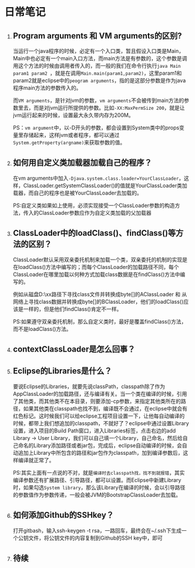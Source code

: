 # 日常笔记

1. ## Program arguments 和 VM arguments的区别?

   当运行一个java程序的时候，必定有一个入口类，暂且假设入口类是Main，Main中也必定有一个main入口方法，而main方法是有参数的，这个参数是调用这个方法的时候由调用者传入的，而一般的我们在命令行执行`java Main param1 param2 `，就是在调用`Main.main(param1,param2)`，这里param1和param2就是eclipse中的`peogram arguments`，指的是这部分参数是作为java程序main方法的参数传入的。

   而`VM arguments`，是针对jvm的参数，`vm arguments`不会被传到main方法的参数里去，而是对jvm运行所提供的参数。比如`-XX:MaxPermSize 200`，就是让jvm运行起来的时候，设置最大永久带内存为200M。

   PS：`vm argument`中，以-D开头的参数，都会设置到System类中的props变量里存储起来，这样jvm或者程序，都可以通过`System.getProperty(argname)`来获取参数的值。

2. ## 如何用自定义类加载器加载自己的程序？

   在vm arguments中加入`-Djava.system.class.loader=YourClassLoader`，这样，ClassLoader.getSystemClassLoader()的值就是YourClassLoader类加载器，而自己的程序也是被YourClassLoader去加载的。

   PS:自定义类如果如上使用，必须实现接受一个ClassLoader参数的构造方法，传入的ClassLoader参数应作为自定义类加载的父加载器

3. ## ClassLoader中的loadClass()、findClass()等方法的区别？

   ClassLoader默认采用双亲委托机制来加载一个类，双亲委托的机制的实现是在loadClass()方法中编写的；而每个ClassLoader的加载路径不同，每个ClassLoader在哪里加载以何种方式加载class数据是在findClass()方法中编写的。

   例如从磁盘D:\xx路径下寻找class文件并转换成byte[]的AClassLoader 和 从网络上寻找class数据并转换成byte[]的BClassLoader，他们的loadClass()应该是一样的，但是他们findClass()肯定不一样。

   PS:如果遵守双亲委托机制，那么自定义类时，最好是覆盖findClass()方法，而不是loadClass()方法。

4. ## contextClassLoader是怎么回事？

5. ## Eclipse的Libraries是什么？

   要说Eclipse的Libraries，就要先说classPath，classpath除了作为AppClassLoader的加载路径，还与编译有关。当一个类在编译的时候，引用了其他类，而其他类不在本目录，则要添加-cp参数，来指定其他类所在的路径，如果其他类在classpath也找不到，编译既不会通过，在eclipse中就会有红色标记。这时候我们可以给eclipse工程项目设置一下，让他每自动编译的时候，都带上我们想追加的classpath，不就好了？eclipse中通过设置Library设置，进入项目的Build Path窗口，进入Libraries标签，点击右边的add Library -> User Library，我们可以自己填一个Library，自己命名，然后给自己命名的Library添加路径或者jar包，完成后，eclipse自动编译的时候，会自动追加上Library中所包含的路径和jar包作为classpath，加到编译参数后，这样编译就正常了。

   PS:其实上面有一点说的不对，就是`编译时去classpath找，找不到就报错`，其实编译参数还有扩展路径、引导路径，都可以设置。而Eclipse中新建Library时，如果勾选`System library`，那么该Library在编译的时候，会以引导路径的参数值作为参数传递，一般会被JVM的BootstrapClassLoader去加载。

6. ## 如何添加Github的SSHkey？

   打开gitbash，输入ssh-keygen -t rsa，一路回车，最终会在~/.ssh下生成一个公钥文件，将公钥文件的内容复制到Github的SSH key中，即可

7. ## 待续